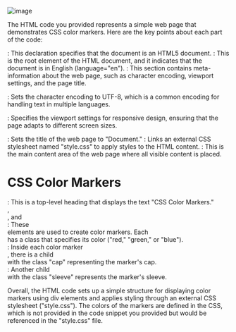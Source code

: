 ![image](https://github.com/Rameh2611/color-maker/assets/134092313/299f4b11-6df4-440f-a992-4f90e2666be4)

The HTML code you provided represents a simple web page that demonstrates CSS color markers. Here are the key points about each part of the code:

<!DOCTYPE html>: This declaration specifies that the document is an HTML5 document.

<html lang="en">: This is the root element of the HTML document, and it indicates that the document is in English (language="en").

<head>: This section contains meta-information about the web page, such as character encoding, viewport settings, and the page title.

<meta charset="UTF-8">: Sets the character encoding to UTF-8, which is a common encoding for handling text in multiple languages.

<meta name="viewport" content="width=device-width, initial-scale=1.0">: Specifies the viewport settings for responsive design, ensuring that the page adapts to different screen sizes.

<title>Document</title>: Sets the title of the web page to "Document."

<link rel="stylesheet" href="./style.css"/>: Links an external CSS stylesheet named "style.css" to apply styles to the HTML content.

<body>: This is the main content area of the web page where all visible content is placed.

<h1>CSS Color Markers</h1>: This is a top-level heading that displays the text "CSS Color Markers."

<div class="marker red">, <div class="marker green">, and <div class="marker blue">: These <div> elements are used to create color markers. Each <div> has a class that specifies its color ("red," "green," or "blue").

<div class="cap"></div>: Inside each color marker <div>, there is a child <div> with the class "cap" representing the marker's cap.

<div class="sleeve"></div>: Another child <div> with the class "sleeve" represents the marker's sleeve.

Overall, the HTML code sets up a simple structure for displaying color markers using div elements and applies styling through an external CSS stylesheet ("style.css"). The colors of the markers are defined in the CSS, which is not provided in the code snippet you provided but would be referenced in the "style.css" file.
